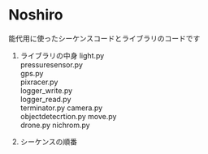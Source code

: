 # Noshiro

能代用に使ったシーケンスコードとライブラリのコードです

1. ライブラリの中身
light.py  
pressuresensor.py  
gps.py  
pixracer.py  
logger_write.py  
logger_read.py  
terminator.py
camera.py  
objectdetecrtion.py
move.py  
drone.py
nichrom.py




3. シーケンスの順番
   
